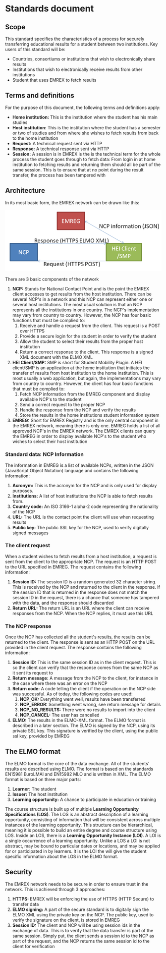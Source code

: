 Standards document
==================

Scope
-----

This standard specifies the characteristics of a process for securely transferring educational results for a student between two institutions.
Key users of this standard will be:
  *	Countries, consortiums or institutions that wish to electronically share results 
  *	Institutions that wish to electronically receive results from other institutions 
  *	Student that uses EMREX to fetch results

Terms and definitions
---------------------

For the purpose of this document, the following terms and definitions apply:
  *	**Home institution:** This is the institution where the student has his main studies
  *	**Host institution:** This is the institution where the student has a semester or two of studies and from where she wishes to fetch results from back to the home institution
  *	**Request:** A technical request sent via HTTP
  *	**Response:** A technical response sent via HTTP
  *	**Session:** A session is in EMREX is the is the technical term for the whole process the student goes through to fetch data: From login in at home institution to fetching results and returning them should all be part of the same session. This is to ensure that at no point during the result transfer, the process has been tampered with

Architecture
------------

In its most basic form, the EMREX network can be drawn like this:

![Architecture](images/arch1.png)

There are 3 basic components of the network
  1. **NCP:** Stands for National Contact Point and is the point the EMREX client accesses to get results from the host institution. There can be several NCP's in a network and this NCP can represent either one or several host institutions. The most usual solution is that an NCP represents all the institutions in one country. The NCP's implementation may vary from country to country. However, the NCP has four basic functions that must be complied to:
      1. Receive and handle a request from the client. This request is a POST over HTTPS
      2. Provide a secure login for the student in order to verify the student
      3. Allow the student to select their results from the proper host institution
      4. Return a correct response to the client. This response is a signed XML document with the ELMO XML
  2. **HEI Client/SMP:** SMP is short for Student Mobility Plugin. A HEI client/SMP is an application at the home institution that initiates the transfer of results from host institution to the home institution. This is most usually a web application, but again, the implementations may vary from country to country. However, the client has four basic functions that must be complied to:
      1. Fetch NCP information from the EMREG component and display available NCP's to the student
      2. Send a correct request to the proper NCP
      3. Handle the response from the NCP and verify the results
      4. Store the results in the home institutions student information system
  3. **EMREG:** Short for EMREX Registry and is the only central component in the EMREX network, meaning there is only one. EMREG holds a list of all approved NCP's in the EMREX network. The EMREX clients can query the EMREG in order to display available NCP's to the student who wishes to select their host institution

### Standard data: NCP Information

The information in EMREG is a list of available NCPs, written in the JSON (JavaScript Object Notation) language and contains the following information:
  1. **Acronym:** This is the acronym for the NCP and is only used for display purposes.
  2. **Institutions:** A list of host institutions the NCP is able to fetch results from.
  3. **Country code:** An ISO 3166-1 alpha-2 code representing the nationality of the NCP
  4. **URL:** The URL is the contact point the client will use when requesting results
  5. **Public key:** The public SSL key for the NCP, used to verify digitally signed messages

### The client request

When a student wishes to fetch results from a host institution, a request is sent from the client to the appropriate NCP. The request is an HTTP POST to the URL specified in EMREG. The request contains the following information:
  1. **Session ID:** The session ID is a random generated 32 character string. This is received by the NCP and returned to the client in the response. If the session ID that is returned in the response does not match the session ID in the request, there is a chance that someone has tampered with the data, and the response should discarded
  2. **Return URL:** The return URL is an URL where the client can receive responses from the NCP. When the NCP replies, it must use this URL

### The NCP response

Once the NCP has collected all the student's results, the results can be returned to the client. The response is sent as an HTTP POST on the URL provided in the client request. The response contains the following information:
  1. **Session ID:** This is the same session ID as in the client request. This is so the client can verify that the response comes from the same NCP as it sent its request to
  2. **Return message:** A message from the NCP to the client, for instance in the case where there was an error on the NCP
  3. **Return code:** A code telling the client if the operation on the NCP side was successful. As of today, the following codes are used:
      1. **NCP_OK:** Everything went well, results have been transferred
      2. **NCP_ERROR:** Something went wrong, see return message for details
      3. **NCP_NO_RESULTS:** There were no results to import into the client
      4. **NCP_CANCEL:** The user has cancelled
  4. **ELMO:** The results in the ELMO-XML format. The ELMO format is described in a later section. The ELMO is signed by the NCP, using its private SSL key. This signature is verified by the client, using the public ssl key, provided by EMREG

The ELMO format
---------------

The ELMO format is the core of the data exchange. All of the students' results are described using ELMO. The format is based on the standards EN15981 EuroLMAI and EN15982 MLO and is written in XML. The ELMO format is based on three major parts:
  1. **Learner:** The student
  2. **Issuer:** The host institution
  3. **Learning opportunity:** A chance to participate in education or training

The course structure is built up of multiple **Learning Opportunity Specifications (LOS)**. The LOS is an abstract description of a learning opportunity, consisting of information that will be consistent across multiple instances of the learning opportunity. This structure can be hierarchical, meaning it is possible to build an entire degree and course structure using LOS. Inside an LOS, there is a **Learning Opportunity Instance (LOI)**. A LOI is a single occurrence of a learning opportunity. Unlike a LOS a LOI is not abstract, may be bound to particular dates or locations, and may be applied for or participated in by learners. It is the LOI the will give the student specific information about the LOS in the ELMO format.

Security
--------

The EMREX network needs to be secure in order to ensure trust in the network. This is achieved through 3 approaches:
  1. **HTTPS:** EMREX will be enforcing the use of HTTPS (HTTP Secure) to transfer data
  2. **ELMO signing:** A part of the secure standard is to digitally sign the ELMO XML using the private key on the NCP. The public key, used to verify the signature on the client, is stored in EMREG
  3. **Session ID:** The client and NCP will be using session ids in the exchange of data. This is to verify that the data transfer is part of the same session. Simply put, the client sends a session id to the NCP as part of the request, and the NCP returns the same session id to the client for verification
